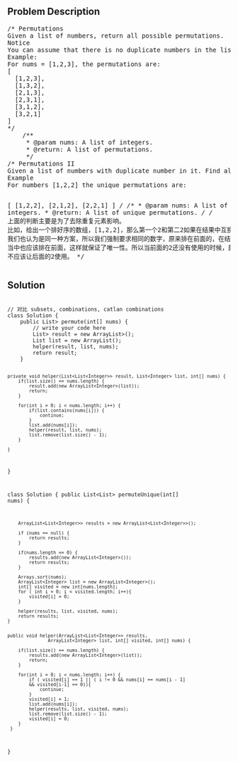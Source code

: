 <!--
<style>
  body { font-family: Arial, sans-serif; }
  .container { max-width: 100%; margin: auto; padding: 20px; }
  .comment-block { background-color: #f9f9f9; padding: 10px; border-left: 5px solid #ccc; max-width: 80%; margin: auto;}
  .code-block { background-color: #f4f4f4; padding: 10px; border: 1px solid #ddd; }
</style>
-->

<div class='container'>
<h2>Problem Description</h2>
<div class='comment-block'>
<pre>
/* Permutations
Given a list of numbers, return all possible permutations.
Notice
You can assume that there is no duplicate numbers in the list.
Example:
For nums = [1,2,3], the permutations are:
[
  [1,2,3],
  [1,3,2],
  [2,1,3],
  [2,3,1],
  [3,1,2],
  [3,2,1]
]
*/
    /**
     * @param nums: A list of integers.
     * @return: A list of permutations.
     */
/* Permutations II
Given a list of numbers with duplicate number in it. Find all unique permutations.
Example
For numbers [1,2,2] the unique permutations are:

[
  [1,2,2],
  [2,1,2],
  [2,2,1]
]
*/
    /**
     * @param nums: A list of integers.
     * @return: A list of unique permutations.
     */
            /*
            上面的判断主要是为了去除重复元素影响。
            比如，给出一个排好序的数组，[1,2,2]，那么第一个2和第二2如果在结果中互换位置，
            我们也认为是同一种方案，所以我们强制要求相同的数字，原来排在前面的，在结果
            当中也应该排在前面，这样就保证了唯一性。所以当前面的2还没有使用的时候，就
            不应该让后面的2使用。
            */
</pre>
</div>

<h2>Solution</h2>
<div class='code-block'>
<pre><code class='language-java'>
// 对比 subsets, combinations, catlan combinations
class Solution {
    public List<List<Integer>> permute(int[] nums) {
        // write your code here
        List<List<Integer>> result = new ArrayList<List<Integer>>();
        List<Integer> list = new ArrayList<Integer>();
        helper(result, list, nums);
        return result;
    }
    
    private void helper(List<List<Integer>> result, List<Integer> list, int[] nums) {
        if(list.size() == nums.length) {
            result.add(new ArrayList<Integer>(list));
            return;
        }
        
        for(int i = 0; i < nums.length; i++) {
            if(list.contains(nums[i])) {
                continue;
            }
            list.add(nums[i]);
            helper(result, list, nums);
            list.remove(list.size() - 1);
        }
  
    }
}




class Solution {
    public List<List<Integer>> permuteUnique(int[] nums) {
    
        ArrayList<List<Integer>> results = new ArrayList<List<Integer>>();
    
        if (nums == null) {
            return results;
        }
    
        if(nums.length == 0) {
            results.add(new ArrayList<Integer>());
            return results;
        }

        Arrays.sort(nums);
        ArrayList<Integer> list = new ArrayList<Integer>();
        int[] visited = new int[nums.length];
        for ( int i = 0; i < visited.length; i++){
            visited[i] = 0;
        }
     
        helper(results, list, visited, nums);    
        return results;
    }
    
    
    public void helper(ArrayList<List<Integer>> results, 
                   ArrayList<Integer> list, int[] visited, int[] nums) {
        
        if(list.size() == nums.length) {
            results.add(new ArrayList<Integer>(list));
            return;
        }
        
        for(int i = 0; i < nums.length; i++) {
            if ( visited[i] == 1 || ( i != 0 && nums[i] == nums[i - 1]
            && visited[i-1] == 0)){
                continue;
            }
            visited[i] = 1;
            list.add(nums[i]);
            helper(results, list, visited, nums);
            list.remove(list.size() - 1);
            visited[i] = 0;
        }
     } 
}
</code></pre>
</div>
</div>
